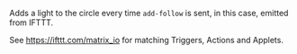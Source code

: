 Adds a light to the circle every time `add-follow` is sent, in this case, emitted from IFTTT.

See https://ifttt.com/matrix_io for matching Triggers, Actions and Applets.